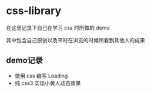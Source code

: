 # css-library

在这里记录下自己在学习 css 时所做的 demo

其中包含自己原创以及平时在浏览的时候所看到其他人的成果

## demo记录

- 使用 css 编写 Loading
- 纯 css3 实现小黄人动态效果
